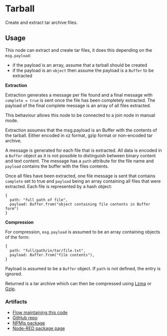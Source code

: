 # Tarball

Create and extract tar archive files.

## Usage

This node can extract and create tar files, it does this depending on the `msg.payload`:

- if the payload is an array, assume that a tarball should be created
- if the payload is an `object` then assume the payload is a `Buffer` to be extracted

**Extraction**

Extraction generates a message per file found and a final message with `complete = true` is sent once the file has been completely extracted. The payload of the final complete message is an array of all files extracted.

This behaviour allows this node to be connected to a join node in manual mode.

Extraction assumes that the msg.payload is an Buffer with the contents of the tarball. Either encoded in xz format, gzip format or non-encoded tar archive.

A message is generated for each file that is extracted. All data is encoded in a `Buffer` object as it is not possible to distinguish between binary content and text content. The message has a `path` attribute for the file name and `payload` contains the buffer with the files contents.

Once all files have been extracted, one file message is sent that contains `complete` set to true and `payload` being an array containing all files that were extracted. Each file is represented by a hash object: 

```
{
  path: "full path of file",
  payload: Buffer.from("object containing file contents in Buffer form")
}
```

**Compression**

For compression, `msg.payload` is assumed to be an array containing objects of the form:

```
{
  path: "full/path/in/tar/file.txt",
  payload: Buffer.from("file contents"),
}
```

Payload is assumed to be a `Buffer` object. If `path` is not defined, the entry is ignored.

Returned is a tar archive which can then be compressed using [Lzma](https://flows.nodered.org/node/@ecraneworldwide/node-red-contrib-lz4)
  or [Gzip](https://flowhub.org/f/bd55b01d4cf1db22).

### Artifacts

- [Flow maintaining this code](https://flowhub.org/f/cd8ee0cc76ab3339)
- [GitHub repo](https://github.com/gorenje/node-red-contrib-tarball)
- [NPMjs package](https://www.npmjs.com/package/@gregoriusrippenstein/node-red-contrib-tarball)
- [Node-RED package page](https://flows.nodered.org/node/@gregoriusrippenstein/node-red-contrib-tarball)

